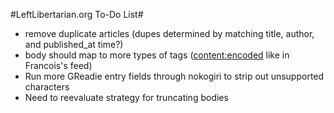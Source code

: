 #LeftLibertarian.org To-Do List#

* remove duplicate articles (dupes determined by matching title, author, and published_at time?)
* body should map to more types of tags (<content:encoded> like in Francois's feed)
* Run more GReadie entry fields through nokogiri to strip out unsupported characters
* Need to reevaluate strategy for truncating bodies